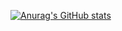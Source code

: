 [![Anurag's GitHub stats](https://savasosmanoglu-savasosmanoglu.vercel.app//api?username=savasosmanoglu)](https://github.com/anuraghazra/github-readme-stats)

